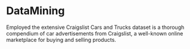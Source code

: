 # DataMining
Employed the extensive Craigslist Cars and Trucks dataset is a thorough compendium of car advertisements from Craigslist, a well-known online marketplace for buying and selling products.
